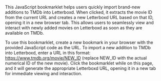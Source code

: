 This JavaScript bookmarklet helps users quickly import brand-new additions to TMDb into Letterboxd. When clicked, it extracts the movie ID from the current URL and creates a new Letterboxd URL based on that ID, opening it in a new browser tab. This allows users to seamlessly view and interact with newly added movies on Letterboxd as soon as they are available on TMDb.

To use this bookmarklet, create a new bookmark in your browser with the provided JavaScript code as the URL. To import a new addition to TMDb into Letterboxd, enter a URL in this format: https://www.tmdb.org/movie/NEW_ID (replace NEW_ID with the actual numerical ID of the new movie). Click the bookmarklet while on this page, and it will generate the appropriate Letterboxd URL, opening it in a new tab for immediate viewing and interaction.
